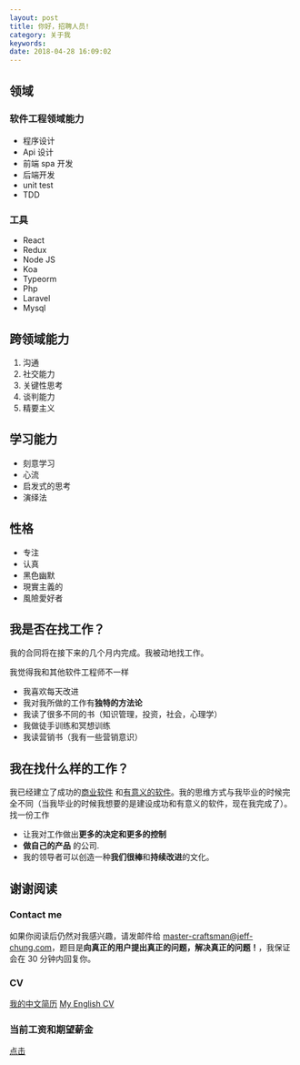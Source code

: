 ```yaml
---
layout: post
title: 你好，招聘人员!
category: 关于我
keywords:
date: 2018-04-28 16:09:02
---
```


## 领域

### 软件工程领域能力

- 程序设计
- Api 设计
- 前端 spa 开发
- 后端开发
- unit test
- TDD

### 工具

- React
- Redux
- Node JS
- Koa
- Typeorm
- Php
- Laravel
- Mysql

## 跨领域能力

1.  沟通
2.  社交能力
3.  关键性思考
4.  谈判能力
5.  精要主义

## 学习能力

- 刻意学习
- 心流
- 启发式的思考
- 演绎法

## 性格

- 专注
- 认真
- 黑色幽默
- 現實主義的
- 風險愛好者

## 我是否在找工作？

我的合同将在接下来的几个月内完成。我被动地找工作。

我觉得我和其他软件工程师不一样

- 我喜欢每天改进
- 我对我所做的工作有**独特的方法论**
- 我读了很多不同的书（知识管理，投资，社会，心理学）
- 我做徒手训练和冥想训练
- 我读营销书（我有一些营销意识）

## 我在找什么样的工作？

我已经建立了成功的[商业软件](http://www.okibook.com) 和[有意义的软件](http://www.kingmed.com.hk/)。我的思维方式与我毕业的时候完全不同（当我毕业的时候我想要的是建设成功和有意义的软件，现在我完成了）。找一份工作

- 让我对工作做出**更多的决定和更多的控制**
- **做自己的产品** 的公司.
- 我的领导者可以创造一种**我们很棒**和**持续改进**的文化。

## 谢谢阅读

### Contact me

如果你阅读后仍然对我感兴趣，请发邮件给 master-craftsman@jeff-chung.com，题目是**向真正的用户提出真正的问题，解决真正的问题！**，我保证会在 30 分钟内回复你。

### CV

[我的中文简历](/ChineseCV.pdf)
[My English CV](/EnglishCV.pdf)

### 当前工资和期望薪金

[点击](/currentSalary.html)
